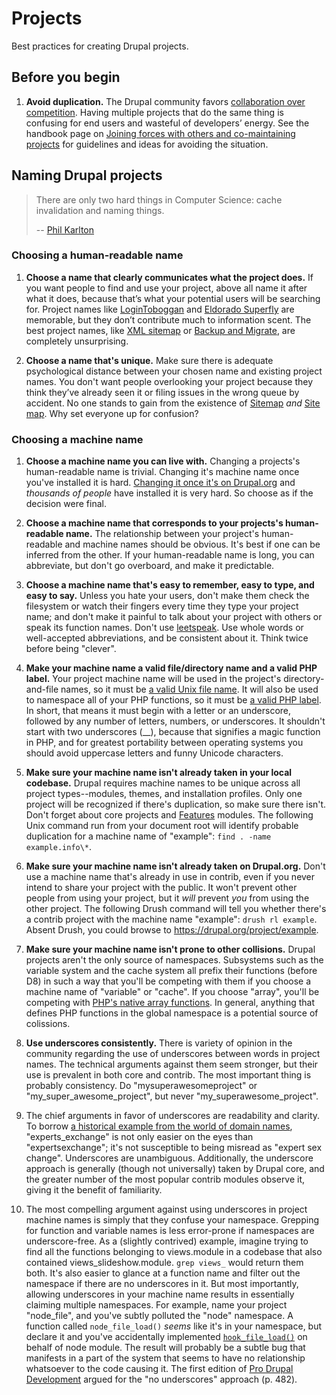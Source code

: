# Projects

Best practices for creating Drupal projects.

## Before you begin

1. **Avoid duplication.** The Drupal community favors [collaboration over competition](https://drupal.org/contribute/development#collaboration). Having multiple projects that do the same thing is confusing for end users and wasteful of developers’ energy. See the handbook page on [Joining forces with others and co-maintaining projects](https://drupal.org/node/23789) for guidelines and ideas for avoiding the situation.


## Naming Drupal projects

> There are only two hard things in Computer Science: cache invalidation and naming things.
>
> -- [Phil Karlton](http://martinfowler.com/bliki/TwoHardThings.html)


### Choosing a human-readable name

1. **Choose a name that clearly communicates what the project does.** If you want people to find and use your project, above all name it after what it does, because that’s what your potential users will be searching for. Project names like [LoginToboggan](https://drupal.org/project/logintoboggan) and [Eldorado Superfly](https://drupal.org/project/eldorado_superfly) are memorable, but they don’t contribute much to information scent. The best project names, like [XML sitemap](https://drupal.org/project/xmlsitemap) or [Backup and Migrate](https://drupal.org/project/backup_migrate), are completely unsurprising.

1. **Choose a name that's unique.** Make sure there is adequate psychological distance between your chosen name and existing project names. You don't want people overlooking your project because they think they’ve already seen it or filing issues in the wrong queue by accident. No one stands to gain from the existence of [Sitemap](https://drupal.org/project/sitemap) *and* [Site map](https://drupal.org/project/site_map). Why set everyone up for confusion?


### Choosing a machine name

1. **Choose a machine name you can live with.** Changing a projects's human-readable name is trivial. Changing it's machine name once you've installed it is hard. [Changing it once it's on Drupal.org](https://drupal.org/node/467944) and *thousands of people* have installed it is very hard. So choose as if the decision were final.

1. **Choose a machine name that corresponds to your projects's human-readable name.** The relationship between your project's human-readable and machine names should be obvious. It's best if one can be inferred from the other. If your human-readable name is long, you can abbreviate, but don't go overboard, and make it predictable.

1. **Choose a machine name that's easy to remember, easy to type, and easy to say.** Unless you hate your users, don't make them check the filesystem or watch their fingers every time they type your project name; and don't make it painful to talk about your project with others or speak its function names. Don't use [leetspeak](http://en.wikipedia.org/wiki/Leet). Use whole words or well-accepted abbreviations, and be consistent about it. Think twice before being "clever".

1. **Make your machine name a valid file/directory name and a valid PHP label.** Your project machine name will be used in the project's directory-and-file names, so it must be [a valid Unix file name](http://www.december.com/unix/tutor/filenames.html). It will also be used to namespace all of your PHP functions, so it must be [a valid PHP label](http://us3.php.net/manual/en/functions.user-defined.php). In short, that means it must begin with a letter or an underscore, followed by any number of letters, numbers, or underscores. It shouldn't start with two underscores (__), because that signifies a magic function in PHP, and for greatest portability between operating systems you should avoid uppercase letters and funny Unicode characters.

1. **Make sure your machine name isn't already taken in your local codebase.** Drupal requires machine names to be unique across all project types--modules, themes, and installation profiles. Only one project will be recognized if there's duplication, so make sure there isn't. Don't forget about core projects and [Features](https://drupal.org/project/features) modules. The following Unix command run from your document root will identify probable duplication for a machine name of "example": `find . -name example.info\*`.

1. **Make sure your machine name isn't already taken on Drupal.org.** Don't use a machine name that's already in use in contrib, even if you never intend to share your project with the public. It won't prevent other people from using your project, but it *will* prevent *you* from using the other project. The following Drush command will tell you whether there's a contrib project with the machine name "example": `drush rl example`. Absent Drush, you could browse to https://drupal.org/project/example.

1. **Make sure your machine name isn't prone to other collisions.** Drupal projects aren't the only source of namespaces. Subsystems such as the variable system and the cache system all prefix their functions (before D8) in such a way that you'll be competing with them if you choose a machine name of "variable" or "cache". If you choose "array", you'll be competing with [PHP's native array functions](http://www.php.net/manual/en/ref.array.php). In general, anything that defines PHP functions in the global namespace is a potential source of colissions.

1. **Use underscores consistently.** There is variety of opinion in the community regarding the use of underscores between words in project names. The technical arguments against them seem stronger, but their use is prevalent in both core and contrib. The most important thing is probably consistency. Do "mysuperawesomeproject" or "my\_super\_awesome\_project", but never "my\_superawesome\_project".

  1. The chief arguments in favor of underscores are readability and clarity. To borrow [a historical example from the world of domain names](http://www.snopes.com/business/names/domains.asp), "experts\_exchange" is not only easier on the eyes than "expertsexchange"; it's not susceptible to being misread as "expert sex change". Underscores are unambiguous. Additionally, the underscore approach is generally (though not universally) taken by Drupal core, and the greater number of the most popular contrib modules observe it, giving it the benefit of familiarity.

  1. The most compelling argument against using underscores in project machine names is simply that they confuse your namespace. Grepping for function and variable names is less error-prone if namespaces are underscore-free. As a (slightly contrived) example, imagine trying to find all the functions belonging to views.module in a codebase that also contained views\_slideshow.module. `grep views_` would return them both. It's also easier to glance at a function name and filter out the namespace if there are no underscores in it. But most importantly, allowing underscores in your machine name results in essentially claiming multiple namespaces. For example, name your project "node\_file", and you've subtly polluted the "node" namespace. A function called `node_file_load()` *seems* like it's in your namespace, but declare it and you've accidentally implemented [`hook_file_load()`](https://api.drupal.org/api/drupal/modules!system!system.api.php/function/hook_file_load/7) on behalf of node module. The result will probably be a subtle bug that manifests in a part of the system that seems to have no relationship whatsoever to the code causing it. The first edition of [Pro Drupal Development](http://www.drupalbook.com/) argued for the "no underscores" approach (p. 482).
